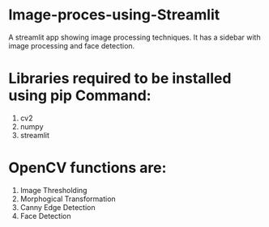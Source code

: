 # Image-proces-using-Streamlit

A streamlit app showing image processing techniques. It has a sidebar with image processing and face detection.

# Libraries required to be installed using pip Command:
1. cv2
2. numpy
3. streamlit

# OpenCV functions are:

1. Image Thresholding
2. Morphogical Transformation
3. Canny Edge Detection
4. Face Detection



